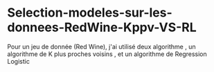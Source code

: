 # Selection-modeles-sur-les-donnees-RedWine-Kppv-VS-RL

Pour un jeu de donnée (Red Wine), j'ai utilisé deux algorithme , un algorithme de K plus proches voisins , et un algorithme de Regression Logistic
